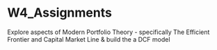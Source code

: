 # W4_Assignments
Explore aspects of Modern Portfolio Theory - specifically The Efficient Frontier and Capital Market Line &amp; build the a  DCF model
